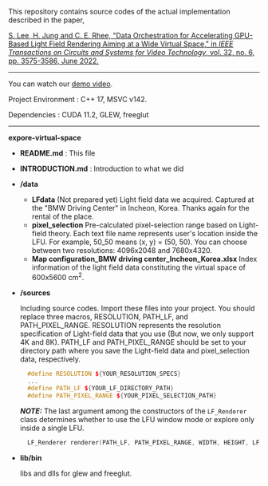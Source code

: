 This repository contains source codes of the actual implementation described in the paper,

<a href=https://ieeexplore.ieee.org/document/9578988>S. Lee, H. Jung and C. E. Rhee, "Data Orchestration for Accelerating GPU-Based Light Field Rendering Aiming at a Wide Virtual Space," in _IEEE Transactions on Circuits and Systems for Video Technology_, vol. 32, no. 6, pp. 3575-3586, June 2022.</a>

----

You can watch our <a href=https://youtu.be/lrIsEJbiGNg> demo video</a>.

Project Environment : C++ 17, MSVC v142.

Dependencies : CUDA 11.2, GLEW, freeglut

-----

**expore-virtual-space**

- **README.md** : This file

- **INTRODUCTION.md** : Introduction to what we did

- **/data** 

  - **LFdata** (Not prepared yet)
    Light field data we acquired. Captured at the "BMW Driving Center" in Incheon, Korea. Thanks again for the rental of the place.
  - **pixel_selection**
    Pre-calculated pixel-selection range based on Light-field theory. Each text file name represents user's location inside the LFU. For example, 50_50 means (x, y) = (50, 50).
    You can choose between two resolutions: 4096x2048 and 7680x4320.
  - **Map configuration_BMW driving center_Incheon_Korea.xlsx** 
    Index information of the light field data constituting the virtual space of 600x5600 cm<sup>2</sup>. 

- **/sources**
  
  Including source codes. Import these files into your project. You should replace three macros, RESOLUTION, PATH_LF, and PATH_PIXEL_RANGE. RESOLUTION represents the resolution specification of Light-field data that you use (But now, we only support 4K and 8K). PATH_LF and PATH_PIXEL_RANGE should be set to your directory path where you save the Light-field data and pixel_selection data, respectively.
  
  ```c++
    #define RESOLUTION ${YOUR_RESOLUTION_SPECS}
    ...
    #define PATH_LF ${YOUR_LF_DIRECTORY_PATH}
    #define PATH_PIXEL_RANGE ${YOUR_PIXEL_SELECTION_PATH}
  ```
  
  ***NOTE:*** The last argument among the constructors of the `LF_Renderer` class determines whether to use the LFU window mode or explore only inside a single LFU. 
  
  ```c++
    LF_Renderer renderer(PATH_LF, PATH_PIXEL_RANGE, WIDTH, HEIGHT, LF_length, num_LFs, dpp, stride, curPosX, curPosY, true);
  ```

- **lib/bin**

  libs and dlls for glew and freeglut.

